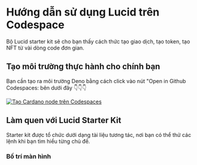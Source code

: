 # Hướng dẫn sử dụng Lucid trên Codespace

Bộ Lucid starter kit sẽ cho bạn thấy cách thức tạo giao dịch, tạo token, tạo NFT từ vài dòng code đơn gian.

## Tạo môi trường thực hành cho chính bạn

Bạn cần tạo ra môi trường Deno bằng cách click vào nút "Open in Github Codespaces: bên dưới đây  👇👇👇

[![Tạo Cardano node trên Codespaces](https://github.com/codespaces/badge.svg)](https://github.com/codespaces/new?hide_repo_select=true&ref=main&repo=tienna/Lucid-on-codespace)


## Làm quen với Lucid Starter Kit

Starter kit được tổ chức dưới dạng tài liệu tương tác, nơi bạn có thể thử các lệnh khi bạn tìm hiểu từng chủ đề.

### Bố trí màn hình 

 

